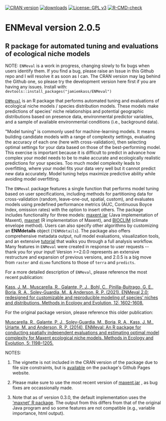 [![CRAN version](https://www.r-pkg.org/badges/version/ENMeval)](https://CRAN.R-project.org/package=ENMeval) [![downloads](https://cranlogs.r-pkg.org:443/badges/grand-total/ENMeval?color=orange)](https://cranlogs.r-pkg.org:443/badges/grand-total/ENMeval?color=orange)
[![License: GPL v3](https://img.shields.io/badge/License-GPL%20v3-blue.svg)](https://www.gnu.org/licenses/gpl-3.0)
[![R-CMD-check](https://github.com/jamiemkass/ENMeval/workflows/R-CMD-check/badge.svg)](https://github.com/jamiemkass/ENMeval/actions)


# ENMeval version 2.0.5

## R package for automated tuning and evaluations of ecological niche models

NOTE: `ENMeval` is a work in progress, changing slowly to fix bugs when users identify them. If you find a bug, please raise an Issue in this Github repo and I will resolve it as soon as I can. The CRAN version may lag behind the Github one, so please try the development version here first if you are having any issues.
Install with: `devtools::install_packages("jamiemkass/ENMeval")`

[`ENMeval`](https://jamiemkass.github.io/ENMeval/index.html) is an R package that performs automated tuning and evaluations of ecological niche models / species distribution models. These models make predictions of species' niche relationships and potential geographic distributions based on presence data, environmental predictor variables, and a sample of available environmental conditions (i.e., background data). 

"Model tuning" is commonly used for machine-learning models. It means building candidate models with a range of complexity settings, evaluating the accuracy of each one (here with cross-validation), then selecting optimal settings for your data based on those of the best-performing model. This exercise is important because it is difficult to predict in advance how complex your model needs to be to make accurate and ecologically realistic predictions for your species. Too much model complexity leads to overfitting, where your model fits your data very well but it cannot predict new data accurately. Model tuning helps maximize predictive ability while avoiding model overfitting. 

The `ENMeval` package features a single function that performs model tuning based on user specifications, including methods for partitioning data for cross-validation (random, leave-one-out, spatial, custom), and evaluates models using predefined performance metrics (AUC, Continuous Boyce Index, omission rates) with the option to insert others. The package includes functionality for three models: [maxent.jar](https://doi.org/10.1016/j.ecolmodel.2005.03.026) (Java implementation of Maxent), [maxnet](https://onlinelibrary.wiley.com/doi/full/10.1111/ecog.03049) (R implementation of Maxent), and [BIOCLIM](https://doi.org/10.1111/ddi.12144) (climate envelope method). Users can also specify other algorithms by customizing an **ENMdetails** object (`?ENMdetails`). The package also offers comprehensive metadata output, null model evaluations, visualization tools, and an extensive  [tutorial](https://jamiemkass.github.io/ENMeval/articles/ENMeval-2.0-vignette.html) that walks you through a full analysis workflow. Many features in `ENMeval` were created in response to user requests -- thank you for your input! Version >=2.0.0 represents an extensive restructure and expansion of previous versions, and 2.0.5 is a big move from `raster` and `dismo` functions to those of `terra` and `predicts`. 

For a more detailed description of `ENMeval`, please reference the most recent publication:

[Kass, J. M., Muscarella, R., Galante, P. J., Bohl, C., Pinilla-Buitrago, G. E., Boria, R. A., Soley-Guardia, M., & Anderson, R. P. (2021). ENMeval 2.0: redesigned for customizable and reproducible modeling of species’ niches and distributions. Methods in Ecology and Evolution, 12: 1602-1608.](https://doi.org/10.1111/2041-210X.13628)

For the original package version, please reference this older publication:

[Muscarella, R., Galante, P. J., Soley-Guardia, M., Boria, R. A., Kass, J. M., Uriarte, M. and Anderson, R. P. (2014), ENMeval: An R package for conducting spatially independent evaluations and estimating optimal model complexity for Maxent ecological niche models. Methods in Ecology and Evolution, 5: 1198–1205.](https://doi.org/10.1111/2041-210X.12261)

NOTES:

1. The vignette is not included in the CRAN version of the package due to file size constraints, but is [available](https://jamiemkass.github.io/ENMeval/articles/ENMeval-2.0.0-vignette.html) on the package's Github Pages website. 

2. Please make sure to use the most recent version of [maxent.jar](https://biodiversityinformatics.amnh.org/open_source/maxent/) , as bug fixes are occassionally made.

3. Note that as of version 0.3.0, the default implementation uses the ['maxnet' R package](https://cran.r-project.org/package=maxnet). The output from this differs from that of the original Java program and so some features are not compatible (e.g., variable importance, html output).
